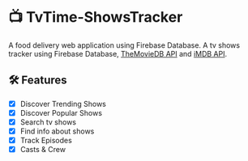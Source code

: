 # :tv: TvTime-ShowsTracker

A food delivery web application using Firebase Database. A tv shows tracker using Firebase Database, [TheMovieDB API](https://www.themoviedb.org/documentation/api) and [iMDB API](https://imdb-api.com/). <br />

##  :hammer_and_wrench: Features
- [x] Discover Trending Shows <br />
- [x] Discover Popular Shows <br />
- [x] Search tv shows <br />
- [x] Find info about shows <br />
- [x] Track Episodes <br />
- [x] Casts & Crew
